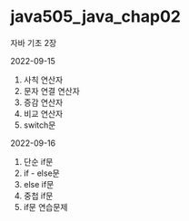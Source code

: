 # java505_java_chap02
자바 기초 2장

2022-09-15
1. 사칙 연산자
2. 문자 연결 연산자
3. 증감 연산자
4. 비교 연산자
5. switch문

2022-09-16
1. 단순 if문
2. if - else문
3. else if문
4. 중첩 if문
5. if문 연습문제
